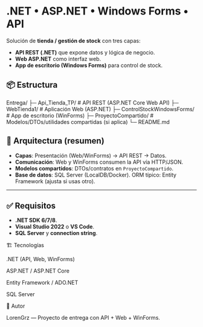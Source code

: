 # .NET • ASP.NET • Windows Forms • API

Solución de **tienda / gestión de stock** con tres capas:
- **API REST (.NET)** que expone datos y lógica de negocio.
- **Web ASP.NET** como interfaz web.
- **App de escritorio (Windows Forms)** para control de stock.

## 📦 Estructura
Entrega/
├─ Api_Tienda_TP/ # API REST (ASP.NET Core Web API)
├─ WebTienda1/ # Aplicación Web (ASP.NET)
├─ ControlStockWindowsForms/ # App de escritorio (WinForms)
├─ ProyectoCompartido/ # Modelos/DTOs/utilidades compartidas (si aplica)
└─ README.md
## 🧠 Arquitectura (resumen)

- **Capas**: Presentación (Web/WinForms) → API REST → Datos.
- **Comunicación**: Web y WinForms consumen la API vía HTTP/JSON.
- **Modelos compartidos**: DTOs/contratos en `ProyectoCompartido`.
- **Base de datos**: SQL Server (LocalDB/Docker). ORM típico: Entity Framework (ajusta si usas otro).

---

## ✅ Requisitos

- **.NET SDK 6/7/8**.
- **Visual Studio 2022** o **VS Code**.
- **SQL Server** y **connection string**.

🏗️ Tecnologías

.NET (API, Web, WinForms)

ASP.NET / ASP.NET Core

Entity Framework / ADO.NET

SQL Server

👤 Autor

LorenGrz — Proyecto de entrega con API + Web + WinForms.
